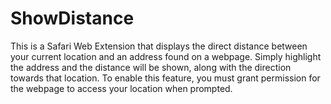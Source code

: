 # ShowDistance
This is a Safari Web Extension that displays the direct distance between your current location and an address found on a webpage. Simply highlight the address and the distance will be shown, along with the direction towards that location. To enable this feature, you must grant permission for the webpage to access your location when prompted.
